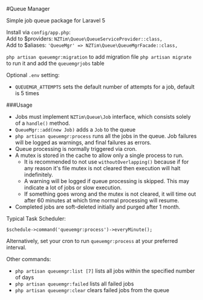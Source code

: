 #Queue Manager

Simple job queue package for Laravel 5

Install via `config/app.php`:  
Add to $providers: `NZTim\Queue\QueueServiceProvider::class,`  
Add to $aliases: `'QueueMgr' => NZTim\Queue\QueueMgrFacade::class,`  

`php artisan queuemgr:migration` to add migration file
`php artisan migrate` to run it and add the `queuemgrjobs` table

Optional `.env` setting:  
- `QUEUEMGR_ATTEMPTS` sets the default number of attempts for a job, default is 5 times

###Usage

- Jobs must implement `NZTim\Queue\Job` interface, which consists solely of a `handle()` method.
- `QueueMgr::add(new Job)` adds a `Job` to the queue
- `php artisan queuemgr:process` runs all the jobs in the queue.  Job failures will be logged as warnings, and final failures as errors.  
- Queue processing is normally triggered via cron. 
- A mutex is stored in the cache to allow only a single process to run.
  - It is recommended to not use `withoutOverlapping()` because if for any reason it's file mutex is not cleared then execution will halt indefinitely.
  - A warning will be logged if queue processing is skipped. This may indicate a lot of jobs or slow execution.
  - If something goes wrong and the mutex is not cleared, it will time out after 60 minutes at which time normal processing will resume.
- Completed jobs are soft-deleted initially and purged after 1 month.

Typical Task Scheduler:

```
$schedule->command('queuemgr:process')->everyMinute();
```

Alternatively, set your cron to run `queuemgr:process` at your preferred interval.

Other commands:
- `php artisan queuemgr:list [7]` lists all jobs within the specified number of days
- `php artisan queuemgr:failed` lists all failed jobs
- `php artisan queuemgr:clear` clears failed jobs from the queue